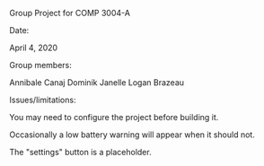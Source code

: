 Group Project for COMP 3004-A

Date:

April 4, 2020

Group members:

Annibale Canaj
Dominik Janelle
Logan Brazeau



Issues/limitations:

You may need to configure the project before building it.

Occasionally a low battery warning will appear when it should not.

The "settings" button is a placeholder.
